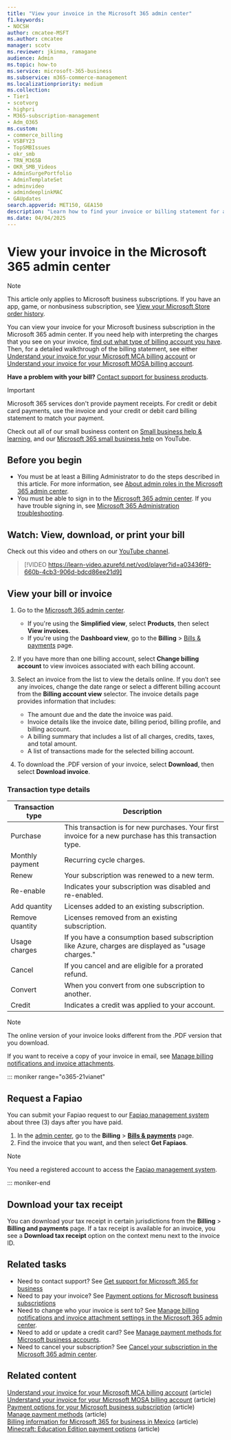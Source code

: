 ```yaml
---
title: "View your invoice in the Microsoft 365 admin center"
f1.keywords:
- NOCSH
author: cmcatee-MSFT
ms.author: cmcatee
manager: scotv
ms.reviewer: jkinma, ramagane
audience: Admin
ms.topic: how-to
ms.service: microsoft-365-business
ms.subservice: m365-commerce-management
ms.localizationpriority: medium
ms.collection:
- Tier1
- scotvorg
- highpri  
- M365-subscription-management
- Adm_O365
ms.custom:
- commerce_billing
- VSBFY23
- TopSMBIssues
- okr_smb
- TRN_M365B
- OKR_SMB_Videos
- AdminSurgePortfolio
- AdminTemplateSet
- adminvideo
- admindeeplinkMAC
- GAUpdates
search.appverid: MET150, GEA150
description: "Learn how to find your invoice or billing statement for a Microsoft business subscription in the Microsoft 365 admin center."
ms.date: 04/04/2025
---
```


# View your invoice in the Microsoft 365 admin center

> [!NOTE]
> This article only applies to Microsoft business subscriptions. If you have an app, game, or nonbusiness subscription, see [View your Microsoft Store order history](https://support.microsoft.com/account-billing/view-your-microsoft-store-order-history-aafefe88-3ec2-ce28-e0b6-eff1d5cc8170).

You can view your invoice for your Microsoft business subscription in the Microsoft 365 admin center. If you need help with interpreting the charges that you see on your invoice, [find out what type of billing account you have](../manage-billing-accounts.md#view-my-billing-accounts). Then, for a detailed walkthrough of the billing statement, see either [Understand your invoice for your Microsoft MCA billing account](understand-your-invoice.md) or [Understand your invoice for your Microsoft MOSA billing account](understand-your-invoice2.md).

**Have a problem with your bill?** [Contact support for business products](../../admin/get-help-support.md).

> [!IMPORTANT]
> Microsoft 365 services don't provide payment receipts. For credit or debit card payments, use the invoice and your credit or debit card billing statement to match your payment.

Check out all of our small business content on [Small business help & learning](https://go.microsoft.com/fwlink/?linkid=2224585), and our [Microsoft 365 small business help](https://go.microsoft.com/fwlink/?linkid=2197659) on YouTube.

## Before you begin

- You must be at least a Billing Administrator to do the steps described in this article. For more information, see [About admin roles in the Microsoft 365 admin center](../../admin/add-users/about-admin-roles.md).
- You must be able to sign in to the <a href="https://go.microsoft.com/fwlink/p/?linkid=2024339" target="_blank">Microsoft 365 admin center</a>. If you have trouble signing in, see [Microsoft 365 Administration troubleshooting](/microsoft-365/troubleshoot/o365-admin-welcome).

## Watch: View, download, or print your bill
  
Check out this video and others on our [YouTube channel](https://go.microsoft.com/fwlink/?linkid=2198016).

> [!VIDEO https://learn-video.azurefd.net/vod/player?id=a03436f9-660b-4cb3-906d-bdcd86ee21d9]

## View your bill or invoice

1. Go to the <a href="https://go.microsoft.com/fwlink/p/?linkid=2024339" target="_blank">Microsoft 365 admin center</a>.

   - If you're using the **Simplified view**, select **Products**, then select **View invoices**.
   - If you're using the **Dashboard view**, go to the **Billing** > <a href="https://go.microsoft.com/fwlink/p/?linkid=2102895" target="_blank">Bills & payments</a> page.

2. If you have more than one billing account, select **Change billing account** to view invoices associated with each billing account.
3. Select an invoice from the list to view the details online. If you don’t see any invoices, change the date range or select a different billing account from the **Billing account view** selector. The invoice details page provides information that includes:

   - The amount due and the date the invoice was paid.
   - Invoice details like the invoice date, billing period, billing profile, and billing account.
   - A billing summary that includes a list of all charges, credits, taxes, and total amount.
   - A list of transactions made for the selected billing account.

4. To download the .PDF version of your invoice, select **Download**, then select **Download invoice**.

### Transaction type details

|Transaction type | Description |
| -------- | -------- |
|Purchase | This transaction is for new purchases. Your first invoice for a new purchase has this transaction type.  |
|Monthly payment |Recurring cycle charges.|
|Renew |Your subscription was renewed to a new term.|
|Re-enable |Indicates your subscription was disabled and re-enabled.|
|Add quantity |Licenses added to an existing subscription.|
|Remove quantity |Licenses removed from an existing subscription.|
|Usage charges |If you have a consumption based subscription like Azure, charges are displayed as "usage charges."|
|Cancel |If you cancel and are eligible for a prorated refund.|
|Convert |When you convert from one subscription to another.|
|Credit |Indicates a credit was applied to your account.|

> [!NOTE]
> The online version of your invoice looks different from the .PDF version that you download.

If you want to receive a copy of your invoice in email, see [Manage billing notifications and invoice attachments](manage-billing-notifications.md).

::: moniker range="o365-21vianet"

## Request a Fapiao

You can submit your Fapiao request to our [Fapiao management system](https://go.microsoft.com/fwlink/p/?linkid=837465) about three (3) days after you have paid.

1. In the <a href="https://go.microsoft.com/fwlink/p/?linkid=850627" target="_blank">admin center</a>, go to the **Billing** > <a href="https://go.microsoft.com/fwlink/p/?linkid=2127421" target="_blank">**Bills & payments**</a> page.
2. Find the invoice that you want, and then select **Get Fapiaos**.

> [!NOTE]
>
> You need a registered account to access the [Fapiao management system](https://go.microsoft.com/fwlink/p/?linkid=837465).

::: moniker-end

## Download your tax receipt

You can download your tax receipt in certain jurisdictions from the **Billing** > **Billing and payments** page. If a tax receipt is available for an invoice, you see a **Download tax receipt** option on the context menu next to the invoice ID.

## Related tasks

- Need to contact support? See [Get support for Microsoft 365 for business](../../admin/get-help-support.md)
- Need to pay your invoice? See [Payment options for Microsoft business subscriptions](pay-for-your-subscription.md)
- Need to change who your invoice is sent to? See [Manage billing notifications and invoice attachment settings in the Microsoft 365 admin center](manage-billing-notifications.md).
- Need to add or update a credit card? See [Manage payment methods for Microsoft business accounts](manage-payment-methods.md).
- Need to cancel your subscription? See [Cancel your subscription in the Microsoft 365 admin center](../subscriptions/cancel-your-subscription.md).

## Related content

[Understand your invoice for your Microsoft MCA billing account](understand-your-invoice.md) (article)\
[Understand your invoice for your Microsoft MOSA billing account](understand-your-invoice2.md) (article)\
[Payment options for your Microsoft business subscription](pay-for-your-subscription.md) (article)\
[Manage payment methods](manage-payment-methods.md) (article)\
[Billing information for Microsoft 365 for business in Mexico](mexico-billing-info.md) (article)\
[Minecraft: Education Edition payment options](/education/windows/school-get-minecraft) (article)

